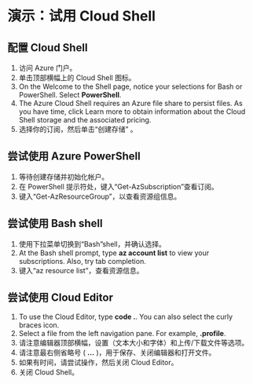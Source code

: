 # <a name="demonstration-experiment-with-the-cloud-shell"></a>演示：试用 Cloud Shell

## <a name="configure-the-cloud-shell"></a>配置 Cloud Shell

1. 访问 Azure 门户。
2. 单击顶部横幅上的 Cloud Shell 图标。
3. On the Welcome to the Shell page, notice your selections for Bash or PowerShell. Select <bpt id="p1">**</bpt>PowerShell<ept id="p1">**</ept>.
4. The Azure Cloud Shell requires an Azure file share to persist files. As you have time, click Learn more to obtain information about the Cloud Shell storage and the associated pricing.
5. 选择你的订阅，然后单击“创建存储” 。 

## <a name="experiment-with-azure-powershell"></a>尝试使用 Azure PowerShell

1. 等待创建存储并初始化帐户。
2. 在 PowerShell 提示符处，键入“Get-AzSubscription”查看订阅。
3. 键入“Get-AzResourceGroup”，以查看资源组信息。

## <a name="experiment-with-the-bash-shell"></a>尝试使用 Bash shell

1. 使用下拉菜单切换到“Bash”shell，并确认选择。
2. At the Bash shell prompt, type <bpt id="p1">**</bpt>az account list<ept id="p1">**</ept> to view your subscriptions. Also, try tab completion. 
3. 键入“az resource list”，查看资源信息。

## <a name="experiment-with-the-cloud-editor"></a>尝试使用 Cloud Editor

1. To use the Cloud Editor, type <bpt id="p1">**</bpt>code .<ept id="p1">**</ept>. You can also select the curly braces icon. 
2. Select a file from the left navigation pane. For example, <bpt id="p1">**</bpt>.profile<ept id="p1">**</ept>.
3. 请注意编辑器顶部横幅，设置（文本大小和字体）和上传/下载文件等选项。
4. 请注意最右侧省略号 ( **...** )，用于保存、关闭编辑器和打开文件。
5. 如果有时间，请尝试操作，然后关闭 Cloud Editor。 
6. 关闭 Cloud Shell。